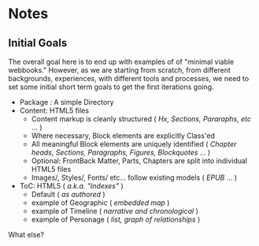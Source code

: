 # Notes
## Initial Goals
The overall goal here is to end up with examples of of "minimal viable webbooks." However, as we are starting from scratch, from different backgrounds, experiences, with different tools and processes, we need to set some initial short term goals to get the first iterations going.

* Package : A simple Directory
* Content: HTML5 files
	* Content markup is cleanly structured ( _Hx, Sections, Pararaphs, etc_ … )
	* Where necessary, Block elements are explicitly Class'ed
	* All meaningful Block elements are uniquely identified ( _Chapter heads, Sections, Paragraphs, Figures, Blockquotes_ … )
	* Optional: FrontBack Matter, Parts, Chapters are split into individual HTML5 files
	* Images/, Styles/, Fonts/ etc… follow existing models ( _EPUB_ … )
* ToC: HTML5 ( _a.k.a. "Indexes"_ )
	* Default ( _as authored_ )
	* example of Geographic ( _embedded map_ )
	* example of Timeline ( _narrative and chronological_ )
	* example of Personage ( _list, graph of relationships_ )

What else?